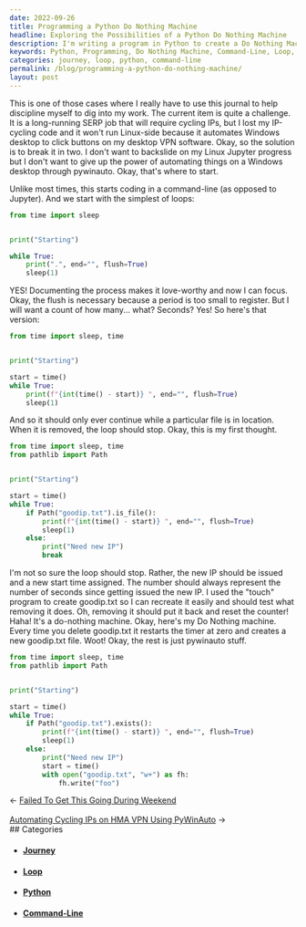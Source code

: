 ```yaml
---
date: 2022-09-26
title: Programming a Python Do Nothing Machine
headline: Exploring the Possibilities of a Python Do Nothing Machine
description: I'm writing a program in Python to create a Do Nothing Machine. Using a command-line, I'm coding a loop that will run until a particular file is removed. The loop will print out the number of seconds it has been running, and once the file is removed, it will print 'Need new IP' and create a new file to reset the counter. Follow my journey as I create this program and explore the possibilities of the Do Nothing Machine.
keywords: Python, Programming, Do Nothing Machine, Command-Line, Loop, File, Remove, Seconds, Counter, Create, Program, Possibilities, Journey
categories: journey, loop, python, command-line
permalink: /blog/programming-a-python-do-nothing-machine/
layout: post
---
```



This is one of those cases where I really have to use this journal to help
discipline myself to dig into my work. The current item is quite a challenge.
It is a long-running SERP job that will require cycling IPs, but I lost my
IP-cycling code and it won't run Linux-side because it automates Windows
desktop to click buttons on my desktop VPN software. Okay, so the solution is
to break it in two. I don't want to backslide on my Linux Jupyter progress but
I don't want to give up the power of automating things on a Windows desktop
through pywinauto. Okay, that's where to start.

Unlike most times, this starts coding in a command-line (as opposed to
Jupyter). And we start with the simplest of loops:

```python
from time import sleep


print("Starting")

while True:
    print(".", end="", flush=True)
    sleep(1)
```

YES! Documenting the process makes it love-worthy and now I can focus. Okay,
the flush is necessary because a period is too small to register. But I will
want a count of how many... what? Seconds? Yes! So here's that version:

```python
from time import sleep, time


print("Starting")

start = time()
while True:
    print(f"{int(time() - start)} ", end="", flush=True)
    sleep(1)
```

And so it should only ever continue while a particular file is in location.
When it is removed, the loop should stop. Okay, this is my first thought.

```python
from time import sleep, time
from pathlib import Path


print("Starting")

start = time()
while True:
    if Path("goodip.txt").is_file():
        print(f"{int(time() - start)} ", end="", flush=True)
        sleep(1)
    else:
        print("Need new IP")
        break
```

I'm not so sure the loop should stop. Rather, the new IP should be issued and a
new start time assigned. The number should always represent the number of
seconds since getting issued the new IP. I used the "touch" program to create
goodip.txt so I can recreate it easily and should test what removing it does.
Oh, removing it should put it back and reset the counter! Haha! It's a
do-nothing machine. Okay, here's my Do Nothing machine. Every time you delete
goodip.txt it restarts the timer at zero and creates a new goodip.txt file.
Woot! Okay, the rest is just pywinauto stuff.

```python
from time import sleep, time
from pathlib import Path


print("Starting")

start = time()
while True:
    if Path("goodip.txt").exists():
        print(f"{int(time() - start)} ", end="", flush=True)
        sleep(1)
    else:
        print("Need new IP")
        start = time()
        with open("goodip.txt", "w+") as fh:
            fh.write("foo")
```


<div class="arrow-links"><div class="post-nav-prev"><span class="arrow">&larr;&nbsp;</span><a href="/blog/failed-to-get-this-going-during-weekend/">Failed To Get This Going During Weekend</a></div> &nbsp; <div class="post-nav-next"><a href="/blog/automating-cycling-ips-on-hma-vpn-using-pywinauto/">Automating Cycling IPs on HMA VPN Using PyWinAuto</a><span class="arrow">&nbsp;&rarr;</span></div></div>
## Categories

<ul>
<li><h4><a href='/journey/'>Journey</a></h4></li>
<li><h4><a href='/loop/'>Loop</a></h4></li>
<li><h4><a href='/python/'>Python</a></h4></li>
<li><h4><a href='/command-line/'>Command-Line</a></h4></li></ul>